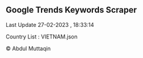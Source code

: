 

## Google Trends Keywords Scraper 
 
Last Update 27-02-2023 , 18:33:14

Country List :
VIETNAM.json



© Abdul Muttaqin 
